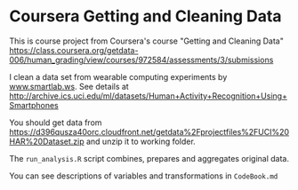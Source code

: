 Coursera Getting and Cleaning Data
========================

This is course project from Coursera's course "Getting and Cleaning Data"
https://class.coursera.org/getdata-006/human_grading/view/courses/972584/assessments/3/submissions

I clean a data set from wearable computing experiments by www.smartlab.ws. See details at http://archive.ics.uci.edu/ml/datasets/Human+Activity+Recognition+Using+Smartphones

You should get data from https://d396qusza40orc.cloudfront.net/getdata%2Fprojectfiles%2FUCI%20HAR%20Dataset.zip and unzip it to working folder.

The `run_analysis.R` script combines, prepares and aggregates original data.

You can see descriptions of variables and transformations in `CodeBook.md`
